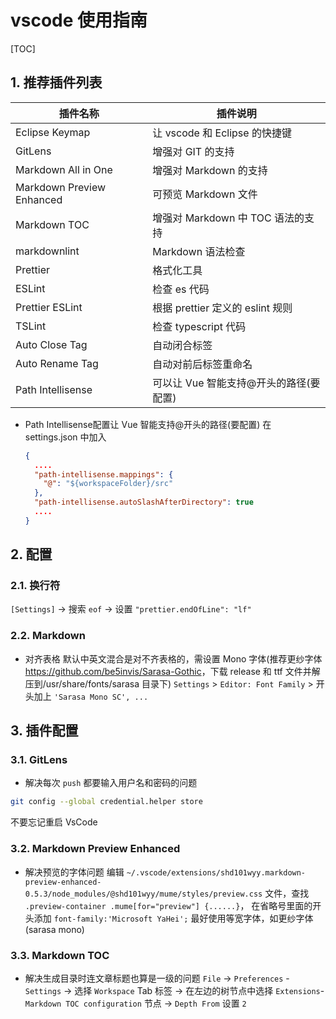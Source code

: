 # vscode 使用指南

[TOC]

## 1. 推荐插件列表

| 插件名称                  | 插件说明                               |
| ------------------------- | -------------------------------------- |
| Eclipse Keymap            | 让 vscode 和 Eclipse 的快捷键          |
| GitLens                   | 增强对 GIT 的支持                      |
| Markdown All in One       | 增强对 Markdown 的支持                 |
| Markdown Preview Enhanced | 可预览 Markdown 文件                   |
| Markdown TOC              | 增强对 Markdown 中 TOC 语法的支持      |
| markdownlint              | Markdown 语法检查                      |
| Prettier                  | 格式化工具                             |
| ESLint                    | 检查 es 代码                           |
| Prettier ESLint           | 根据 prettier 定义的 eslint 规则       |
| TSLint                    | 检查 typescript 代码                   |
| Auto Close Tag            | 自动闭合标签                           |
| Auto Rename Tag           | 自动对前后标签重命名                   |
| Path Intellisense         | 可以让 Vue 智能支持@开头的路径(要配置) |

* Path Intellisense配置让 Vue 智能支持@开头的路径(要配置)
  在 settings.json 中加入
  ```json
  {
    ....
    "path-intellisense.mappings": {
      "@": "${workspaceFolder}/src"
    },
    "path-intellisense.autoSlashAfterDirectory": true
    ....
  }
  ```

## 2. 配置

### 2.1. 换行符

`[Settings]` -> 搜索 `eof` -> 设置 `"prettier.endOfLine": "lf"`

### 2.2. Markdown

- 对齐表格
  默认中英文混合是对不齐表格的，需设置 Mono 字体(推荐更纱字体<https://github.com/be5invis/Sarasa-Gothic>，下载 release 和 ttf 文件并解压到/usr/share/fonts/sarasa 目录下)
  `Settings` > `Editor: Font Family` > 开头加上 `'Sarasa Mono SC', ...`

## 3. 插件配置

### 3.1. GitLens

- 解决每次 `push` 都要输入用户名和密码的问题

```sh
git config --global credential.helper store
```

不要忘记重启 VsCode

### 3.2. Markdown Preview Enhanced

- 解决预览的字体问题
  编辑 `~/.vscode/extensions/shd101wyy.markdown-preview-enhanced-0.5.3/node_modules/@shd101wyy/mume/styles/preview.css` 文件，查找 `.preview-container .mume[for="preview"] {......}`， 在省略号里面的开头添加 `font-family:'Microsoft YaHei';`
  最好使用等宽字体，如更纱字体(sarasa mono)

### 3.3. Markdown TOC

- 解决生成目录时连文章标题也算是一级的问题
  `File` -> `Preferences` - `Settings` -> 选择 `Workspace` Tab 标签 -> 在左边的树节点中选择 `Extensions`-`Markdown TOC configuration` 节点 -> `Depth From` 设置 `2`
